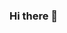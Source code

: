 ### Hi there 👋

<!--
**dz-artsiukh/dz-artsiukh** is a ✨ _special_ ✨ repository because its `README.md` (this file) appears on your GitHub profile.

<h1 align="center">Hi 👋, I'm Dzanis</h1>
<h3 align="center">I'm a detail-oriented and passionate QA Engineer. Please details below to have a closer look on me)</h3>

<p align="left"> <img src="https://komarev.com/ghpvc/?username=dz-artsiukh&label=Profile%20views&color=0e75b6&style=flat" alt="dz-artsiukh" /> </p>

- 🌱 I’m currently learning **JS, Postman, SQL**

- 📫 How to reach me **den4art@gmail.com**

- 📄 Checm my CV [https://drive.google.com/file/d/1ItPkLMfQ-k4Z8T7Z9Gcj78zugPBCiGBG/view?usp=sharing](https://drive.google.com/file/d/1ItPkLMfQ-k4Z8T7Z9Gcj78zugPBCiGBG/view?usp=sharing)

<h3 align="left">Connect with me:</h3>
<p align="left">
<a href="https://linkedin.com/in/dzianis-artsiukh" target="blank"><img align="center" src="https://raw.githubusercontent.com/rahuldkjain/github-profile-readme-generator/master/src/images/icons/Social/linked-in-alt.svg" alt="dzianis-artsiukh" height="30" width="40" /></a>
</p>

<h3 align="left">Languages and Tools:</h3>
<p align="left"> <a href="https://git-scm.com/" target="_blank" rel="noreferrer"> <img src="https://www.vectorlogo.zone/logos/git-scm/git-scm-icon.svg" alt="git" width="40" height="40"/> </a> <a href="https://developer.mozilla.org/en-US/docs/Web/JavaScript" target="_blank" rel="noreferrer"> <img src="https://raw.githubusercontent.com/devicons/devicon/master/icons/javascript/javascript-original.svg" alt="javascript" width="40" height="40"/> </a> <a href="https://www.linux.org/" target="_blank" rel="noreferrer"> <img src="https://raw.githubusercontent.com/devicons/devicon/master/icons/linux/linux-original.svg" alt="linux" width="40" height="40"/> </a> <a href="https://www.mysql.com/" target="_blank" rel="noreferrer"> <img src="https://raw.githubusercontent.com/devicons/devicon/master/icons/mysql/mysql-original-wordmark.svg" alt="mysql" width="40" height="40"/> </a> <a href="https://www.postgresql.org" target="_blank" rel="noreferrer"> <img src="https://raw.githubusercontent.com/devicons/devicon/master/icons/postgresql/postgresql-original-wordmark.svg" alt="postgresql" width="40" height="40"/> </a> <a href="https://postman.com" target="_blank" rel="noreferrer"> <img src="https://www.vectorlogo.zone/logos/getpostman/getpostman-icon.svg" alt="postman" width="40" height="40"/> </a> <a href="https://www.python.org" target="_blank" rel="noreferrer"> <img src="https://raw.githubusercontent.com/devicons/devicon/master/icons/python/python-original.svg" alt="python" width="40" height="40"/> </a> </p>
